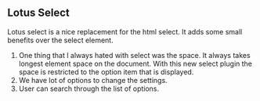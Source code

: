 Lotus Select
------------

Lotus select is a nice replacement for the html select. It adds some small benefits over the select element.

1. One thing that I always hated with select was the space. It always takes longest element space on the document. With this new select plugin the space is restricted to the option item that is displayed.
2. We have lot of options to change the settings.
3. User can search through the list of options.
